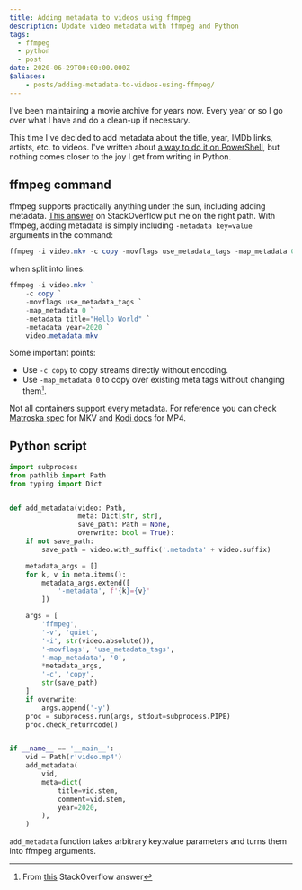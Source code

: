 ```yaml
---
title: Adding metadata to videos using ffmpeg
description: Update video metadata with ffmpeg and Python
tags:
  - ffmpeg
  - python
  - post
date: 2020-06-29T00:00:00.000Z
$aliases:
    - posts/adding-metadata-to-videos-using-ffmpeg/
---
```


I've been maintaining a movie archive for years now. Every year or so I go over what I have and do a clean-up if necessary.

This time I've decided to add metadata about the title, year, IMDb links, artists, etc. to videos. I've written about [a way to do it on PowerShell][metadata], but nothing comes closer to the joy I get from writing in Python.

## ffmpeg command
ffmpeg supports practically anything under the sun, including adding metadata. [This answer][ffmpeg_addmeta] on StackOverflow put me on the right path. With ffmpeg, adding metadata is simply including `-metadata key=value` arguments in the command:

```powershell
ffmpeg -i video.mkv -c copy -movflags use_metadata_tags -map_metadata 0 -metadata title="Hello World" -metadata year=2020 video.metadata.mkv
```

when split into lines:

```powershell
ffmpeg -i video.mkv ` 
    -c copy `
    -movflags use_metadata_tags `
    -map_metadata 0 `
    -metadata title="Hello World" `
    -metadata year=2020 `
    video.metadata.mkv
```

Some important points:
- Use `-c copy` to copy streams directly without encoding.
- Use `-map_metadata 0` to copy over existing meta tags without changing them[^ffmpeg_keepmeta].

Not all containers support every metadata. For reference you can check [Matroska spec][matroska] for MKV and [Kodi docs][kodi] for MP4.

## Python script

```python
import subprocess
from pathlib import Path
from typing import Dict


def add_metadata(video: Path,
                 meta: Dict[str, str],
                 save_path: Path = None,
                 overwrite: bool = True):
    if not save_path:
        save_path = video.with_suffix('.metadata' + video.suffix)

    metadata_args = []
    for k, v in meta.items():
        metadata_args.extend([
            '-metadata', f'{k}={v}'
        ])

    args = [
        'ffmpeg',
        '-v', 'quiet',
        '-i', str(video.absolute()),
        '-movflags', 'use_metadata_tags',
        '-map_metadata', '0',
        *metadata_args,
        '-c', 'copy',
        str(save_path)
    ]
    if overwrite:
        args.append('-y')
    proc = subprocess.run(args, stdout=subprocess.PIPE)
    proc.check_returncode()


if __name__ == '__main__':
    vid = Path(r'video.mp4')
    add_metadata(
        vid,
        meta=dict(
            title=vid.stem,
            comment=vid.stem,
            year=2020,
        ),
    )

```

`add_metadata` function takes arbitrary key:value parameters and turns them into ffmpeg arguments.




[metadata]: /posts/powershell-file-metadata-guide/#video-metadata
[matroska]: https://www.matroska.org/technical/tagging.html
[kodi]: https://kodi.wiki/view/Video_file_tagging#Supported_Tags
[ffmpeg_addmeta]: https://stackoverflow.com/a/11479066/5298150
[ffmpeg_keepmeta]: https://video.stackexchange.com/questions/23741/how-to-prevent-ffmpeg-from-dropping-metadata

[^ffmpeg_keepmeta]: From [this][ffmpeg_keepmeta] StackOverflow answer